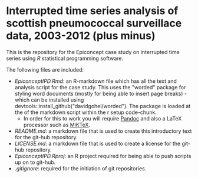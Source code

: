 
# Interrupted time series analysis of scottish pneumococcal surveillace data, 2003-2012 (plus minus)

This is the repository for the Epiconcept case study on interrupted time series using *R* statistical programming software. 

The following files are included: 

- *EpiconceptIPD.Rmd*: an R-markdown file which has all the text and analysis script for the case study. This uses the "worded" package for styling word documents (mostly for being able to insert page breaks) - which can be installed using devtools::install_github("davidgohel/worded"). The package is loaded at the of the markdown script within the r setup code-chunk.
  - In order for this to work you will require [Pandoc](https://pandoc.org/installing.html) and also a LaTeX processor such as [MiKTeX](https://miktex.org/download). 
- *README.md*: a markdown file that is used to create this introductory text for the git-hub repository. 
- *LICENSE.md*: a markdown file that is used to create a license for the git-hub repository. 
- *EpiconceptIPD.Rproj*: an R project required for being able to push scripts up on to git-hub. 
- *.gitignore*: required for the initiation of git repositories. 